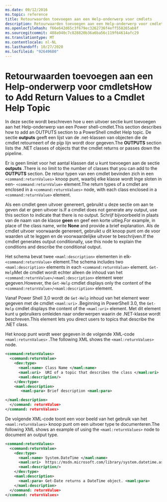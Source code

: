 ```yaml
---
ms.date: 09/12/2016
ms.topic: reference
title: Retourwaarden toevoegen aan een Help-onderwerp voor cmdlets
description: Retourwaarden toevoegen aan een Help-onderwerp voor cmdlets
ms.openlocfilehash: f66e642d65c3f679ec3262736f4eff558265ab8f
ms.sourcegitcommit: 488a940c7c828820b36a6ba56c119f64614afc29
ms.translationtype: MT
ms.contentlocale: nl-NL
ms.lasthandoff: 10/27/2020
ms.locfileid: "92649600"
---
```

# <a name="how-to-add-return-values-to-a-cmdlet-help-topic"></a><span data-ttu-id="88946-103">Retourwaarden toevoegen aan een Help-onderwerp voor cmdlets</span><span class="sxs-lookup"><span data-stu-id="88946-103">How to Add Return Values to a Cmdlet Help Topic</span></span>

<span data-ttu-id="88946-104">In deze sectie wordt beschreven hoe u een uitvoer sectie kunt toevoegen aan het Help-onderwerp van een Power shell-cmdlet.</span><span class="sxs-lookup"><span data-stu-id="88946-104">This section describes how to add an OUTPUTS section to a PowerShell cmdlet Help topic.</span></span> <span data-ttu-id="88946-105">De sectie **outputs** geeft een lijst van de .net-klassen van objecten die de cmdlet retourneert of de pijp lijn wordt door gegeven.</span><span class="sxs-lookup"><span data-stu-id="88946-105">The **OUTPUTS** section lists the .NET classes of objects that the cmdlet returns or passes down the pipeline.</span></span>

<span data-ttu-id="88946-106">Er is geen limiet voor het aantal klassen dat u kunt toevoegen aan de sectie **outputs** .</span><span class="sxs-lookup"><span data-stu-id="88946-106">There is no limit to the number of classes that you can add to the **OUTPUTS** section.</span></span> <span data-ttu-id="88946-107">De retour typen van een cmdlet bevinden zich in een `<command:returnValues>` knoop punt, waarbij elke klasse wordt Inge sloten in een- `<command:returnValue>` element.</span><span class="sxs-lookup"><span data-stu-id="88946-107">The return types of a cmdlet are enclosed in a `<command:returnValues>` node, with each class enclosed in a `<command:returnValue>` element.</span></span>

<span data-ttu-id="88946-108">Als een cmdlet geen uitvoer genereert, gebruikt u deze sectie om aan te geven dat er geen uitvoer is.</span><span class="sxs-lookup"><span data-stu-id="88946-108">If a cmdlet does not generate any output, use this section to indicate that there is no output.</span></span> <span data-ttu-id="88946-109">Schrijf bijvoorbeeld in plaats van de naam van de klasse **geen** en geef een korte uitleg.</span><span class="sxs-lookup"><span data-stu-id="88946-109">For example, in place of the class name, write **None** and provide a brief explanation.</span></span> <span data-ttu-id="88946-110">Als de cmdlet uitvoer voorwaarde genereert, gebruikt u dit knoop punt om de voor waarden uit te leggen en de voorwaardelijke uitvoer te beschrijven.</span><span class="sxs-lookup"><span data-stu-id="88946-110">If the cmdlet generates output conditionally, use this node to explain the conditions and describe the conditional output.</span></span>

<span data-ttu-id="88946-111">Het schema bevat twee `<maml:description>` elementen in elk- `<command:returnValue>` element.</span><span class="sxs-lookup"><span data-stu-id="88946-111">The schema includes two `<maml:description>` elements in each `<command:returnValue>` element.</span></span>
<span data-ttu-id="88946-112">`Get-Help`Met de cmdlet wordt echter alleen de inhoud van het `<command:returnValue>/<maml:description>` element weer gegeven.</span><span class="sxs-lookup"><span data-stu-id="88946-112">However, the `Get-Help` cmdlet displays only the content of the `<command:returnValue>/<maml:description>` element.</span></span>

<span data-ttu-id="88946-113">Vanaf Power Shell 3,0 wordt de `Get-Help` inhoud van het element weer gegeven met de cmdlet `<maml:uri>` .</span><span class="sxs-lookup"><span data-stu-id="88946-113">Beginning in PowerShell 3.0, the `Get-Help` cmdlet displays the content of the `<maml:uri>` element.</span></span>
<span data-ttu-id="88946-114">Met dit element kunt u gebruikers omleiden naar onderwerpen waarin de .NET-klasse wordt beschreven.</span><span class="sxs-lookup"><span data-stu-id="88946-114">This element lets you direct users to topics that describe the .NET class.</span></span>

<span data-ttu-id="88946-115">Het knoop punt wordt weer gegeven in de volgende XML-code `<maml:returnValues>` .</span><span class="sxs-lookup"><span data-stu-id="88946-115">The following XML shows the `<maml:returnValues>` node.</span></span>

```xml
<command:returnValues>
  <command:returnValue>
    <dev:type>
      <maml:name> Class Name </maml:name>
      <maml:uri>  URI of a topic that describes the class </maml:uri>
      <maml:description/>
    </dev:type>
    <maml:description>
       <maml:para> Brief description <maml:para>

</maml:description>
  </command: returnValue>
</command: returnValues>
```

<span data-ttu-id="88946-116">De volgende XML-code toont een voor beeld van het gebruik van het `<maml:returnValues>` knoop punt om een uitvoer type te documenteren.</span><span class="sxs-lookup"><span data-stu-id="88946-116">The following XML shows an example of using the `<maml:returnValues>` node to document an output type.</span></span>

```xml
<command:returnValues>
  <command:returnValue>
    <dev:type>
      <maml:name> System.DateTime </maml:name>
      <maml:uri>  https://msdn.microsoft.com/library/system.datetime.aspx </maml:uri>
      <maml:description/>
    </dev:type>
    <maml:description>
      <maml:para> Get-Date returns a DateTime object. <maml:para>
    </maml:description>
  </command: returnValue>
</command: returnValues>
```
